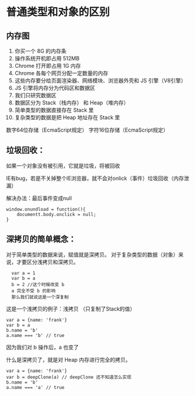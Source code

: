 # 普通类型和对象的区别

## 内存图

1. 你买一个 8G 的内存条
2. 操作系统开机即占用 512MB
3. Chrome 打开即占用 1G 内存
4. Chrome 各每个网页分配一定数量的内存
5. 这些内存要分给页面渲染器、网络模块、浏览器外壳和 JS 引擎（V8引擎）
6. JS 引擎将内存分为代码区和数据区
7. 我们只研究数据区
8. 数据区分为 Stack（栈内存） 和 Heap（堆内存）
9. 简单类型的数据直接存在 Stack 里
10. 复杂类型的数据是把 Heap 地址存在 Stack 里


数字64位存储（EcmaScript规定） 
字符16位存储（EcmaScript规定） 


## 垃圾回收：

如果一个对象没有被引用，它就是垃圾，将被回收

IE有bug，若是不关掉整个IE浏览器，就不会对onlick（事件）垃圾回收（内存泄漏）

解决办法：最后事件变成null

```
window.onundload = function(){
	documentt.body.onclick = null;
}
```

## 深拷贝的简单概念：

对于简单类型的数据来说，赋值就是深拷贝。
对于复杂类型的数据（对象）来说，才要区分浅拷贝和深拷贝。

```
  var a = 1
  var b = a
  b = 2 //这个时候改变 b
  a 完全不受 b 的影响
  那么我们就说这是一个深复制
```

这是一个浅拷贝的例子：浅拷贝 （只复制了Stack的值）

```
var a = {name: 'frank'}
var b = a
b.name = 'b'
a.name === 'b' // true
```
因为我们对 b 操作后，a 也变了

什么是深拷贝了，就是对 Heap 内存进行完全的拷贝。

```
var a = {name: 'frank'}
var b = deepClone(a) // deepClone 还不知道怎么实现
b.name = 'b'
a.name === 'a' // true
```




